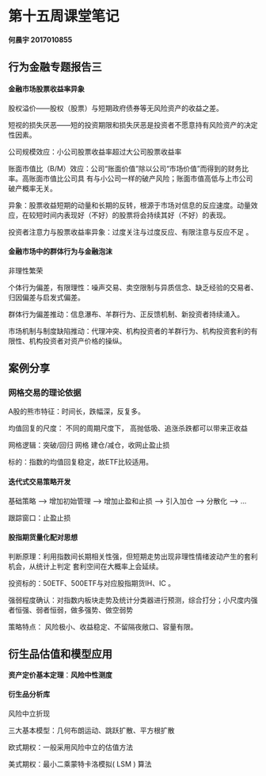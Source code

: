 # 第十五周课堂笔记

**何晨宇 2017010855**

## 行为金融专题报告三

#### 金融市场股票收益率异象

股权溢价——股权（股票）与短期政府债券等无风险资产的收益之差。

短视的损失厌恶——短的投资期限和损失厌恶是投资者不愿意持有风险资产的决定性因素。

公司规模效应：小公司股票收益率超过大公司股票收益率

账面市值比（B/M）效应：公司“账面价值”除以公司“市场价值”而得到的财务比率。高账面市值比公司具 有与小公司一样的破产风险；账面市值高低与上市公司破产概率无关。 

异象：股票收益短期的动量和长期的反转，根源于市场对信息的反应速度。动量效应，在较短时间内表现好（不好）的股票将会持续其好（不好）的表现。

投资者注意力与股票收益率异象：过度关注与过度反应、有限注意与反应不足 。

#### 金融市场中的群体行为与金融泡沫

非理性繁荣

个体行为偏差，有限理性：噪声交易、卖空限制与异质信念、缺乏经验的交易者、归因偏差与启发式偏差。

群体行为偏差推动：信息瀑布、羊群行为、正反馈机制、新投资者持续涌入。

市场机制与制度缺陷推动：代理冲突、机构投资者的羊群行为、机构投资套利的有限性、机构投资者对资产价格的操纵。

## 案例分享

### 网格交易的理论依据

A股的熊市特征：时间长，跌幅深，反复多。

均值回复的尺度： 不同的周期尺度下， 高抛低吸、追涨杀跌都可以带来正收益

网格逻辑：突破/回归 网格 建仓/减仓，收网止盈止损

标的：指数的均值回复稳定，故ETF比较适用。

#### 迭代式交易策略开发

基础策略 —> 增加初始管理 —> 增加止盈和止损 —> 引入加仓 —> 分散化 —> ...

跟踪窗口：止盈止损

####  股指期货量化配对思想 

判断原理：利用指数间长期相关性强，但短期走势出现非理性情绪波动产生的套利机会，从统计上判定 套利空间在大概率上会延续。 

投资标的：50ETF、500ETF与对应股指期货IH、IC 。

强弱程度确认：对指数内板块走势及统计分类器进行预测，综合打分；小尺度内强者恒强、弱者恒弱，做多强势、做空弱势 

策略特点： 风险极小、收益稳定、不留隔夜敞口、容量有限。

## 衍生品估值和模型应用

**资产定价基本定理**：**风险中性测度**

#### 衍生品分析库

风险中立折现

三大基本模型：几何布朗运动、跳跃扩散、平方根扩散

欧式期权：一般采用风险中立的估值方法

美式期权：最小二乘蒙特卡洛模拟( LSM ) 算法 

